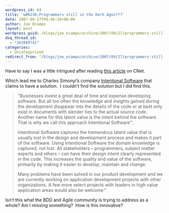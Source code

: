 ```yaml
---
wordpress_id: 64
title: '&#8230;Programmers still in the Dark Ages???'
date: 2007-09-27T04:46:20+00:00
author: Joe Ocampo
layout: post
wordpress_guid: /blogs/joe_ocampo/archive/2007/09/27/programmers-still-in-the-dark-ages.aspx
dsq_thread_id:
  - "262089741"
categories:
  - Uncategorized
redirect_from: "/blogs/joe_ocampo/archive/2007/09/27/programmers-still-in-the-dark-ages.aspx/"
---
```

Have to say I was a little intrigued after reading <a href="http://www.news.com/8301-10784_3-9785568-7.html?part=rss&subj=news&tag=2547-1_3-0-20" target="_blank">this article</a> on CNet.

Which lead me to Charles Simonyi&#8217;s company <a href="http://www.intentionalsoftware.com/" target="_blank">Intentional Software</a> that claims to have a solution.&#xA0; I couldn&#8217;t find the solution but I did find this.

> "Businesses invest a great deal of time and expense developing software. But all too often the knowledge and insights gained during the development disappear into the details of the code or at best only exist in documents with slender ties to the actual source code. Another name for this latent value is the intent behind the software. That is why we call this approach Intentional Software&#x2122;.
> 
> Intentional Software captures the tremendous latent value that is usually lost in the design and development process and makes it part of the software. Using Intentional Software the domain knowledge is captured, not lost. All stakeholders &#8211; programmers, subject matter experts and others &#8211; can have their design intent clearly represented in the code. This increases the quality and value of the software, primarily by making it easier to develop, maintain and change.
> 
> Many problems have been solved in our product development and we are currently working on application development projects with other organizations. A few more select projects with leaders in high value application areas would also be welcome."

Isn&#8217;t this what the BDD and Agile community is trying to address as a whole? Am I missing something?&#xA0; How is this innovative?